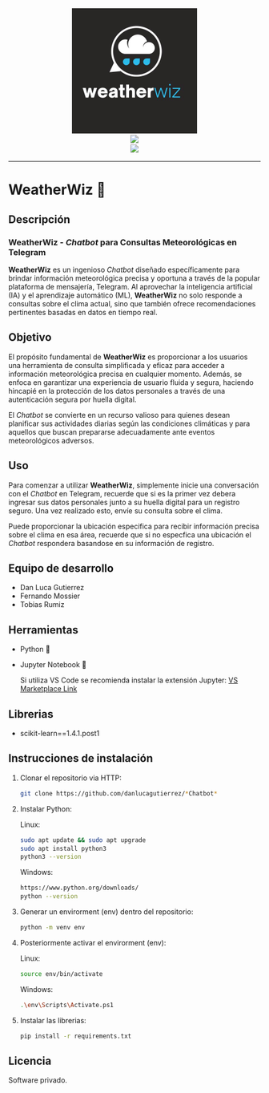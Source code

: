 <!-- README --->

<div align="center">
    <img src="./resources/weatherwiz_logo.jpg" height="250">
</div>
<div align="center">
   <a href="https://github.com/danlucagutierrez/*Chatbot*">
      <img src="https://img.shields.io/badge/WeatherWiz-blue" height="20">
   </a>
</div>
<div align="center">
   <a>
      <img src="https://img.shields.io/badge/Estado-En%20Desarrollo-green" height="20">
   </a>
</div>
<hr>

# WeatherWiz 💬

## Descripción

### **WeatherWiz** - *Chatbot* para Consultas Meteorológicas en Telegram

**WeatherWiz** es un ingenioso *Chatbot* diseñado específicamente para brindar información meteorológica precisa y oportuna a través de la popular plataforma de mensajería, Telegram. Al aprovechar la inteligencia artificial (IA) y el aprendizaje automático (ML), **WeatherWiz** no solo responde a consultas sobre el clima actual, sino que también ofrece recomendaciones pertinentes basadas en datos en tiempo real.


## Objetivo

El propósito fundamental de **WeatherWiz** es proporcionar a los usuarios una herramienta de consulta simplificada y eficaz para acceder a información meteorológica precisa en cualquier momento. Además, se enfoca en garantizar una experiencia de usuario fluida y segura, haciendo hincapié en la protección de los datos personales a través de una autenticación segura por huella digital. 

El *Chatbot* se convierte en un recurso valioso para quienes desean planificar sus actividades diarias según las condiciones climáticas y para aquellos que buscan prepararse adecuadamente ante eventos meteorológicos adversos.

## Uso

Para comenzar a utilizar **WeatherWiz**, simplemente inicie una conversación con el *Chatbot* en Telegram, recuerde que si es la primer vez debera ingresar sus datos personales junto a su huella digital para un registro seguro. Una vez realizado esto, envíe su consulta sobre el clima. 

Puede proporcionar la ubicación especifica para recibir información precisa sobre el clima en esa área, recuerde que si no especfica una ubicación el *Chatbot* respondera basandose en su información de registro.

## Equipo de desarrollo

- Dan Luca Gutierrez
- Fernando Mossier
- Tobias Rumiz

## Herramientas

- Python 🐍
- Jupyter Notebook 📕 

   Si utiliza VS Code se recomienda instalar la extensión Jupyter:
   [VS Marketplace Link](https://marketplace.visualstudio.com/items?itemName=ms-toolsai.jupyter)

<!-- Agregar otras herramientas aquí. -->

## Librerias

- scikit-learn==1.4.1.post1

<!-- Agregar otras librerias aquí. -->

## Instrucciones de instalación

1. Clonar el repositorio via HTTP:
   ```bash
   git clone https://github.com/danlucagutierrez/*Chatbot*
   ```

2. Instalar Python:

    Linux:
    ```bash
    sudo apt update && sudo apt upgrade
    sudo apt install python3
    python3 --version
    ```

    Windows:
    ```bash
    https://www.python.org/downloads/
    python --version
    ```

2. Generar un envirorment (env) dentro del repositorio:
    ```bash
    python -m venv env
    ```

3. Posteriormente activar el envirorment (env):

    Linux:
    ```bash
    source env/bin/activate
    ```
    Windows:
    ```bash
    .\env\Scripts\Activate.ps1
    ```

4. Instalar las librerias:
   ```bash
   pip install -r requirements.txt
    ```

<!-- Agregar otros pasos aquí. -->

## Licencia

Software privado.